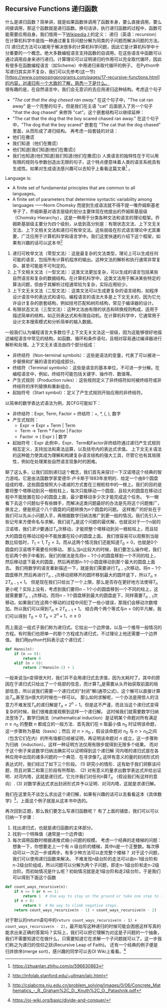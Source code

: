 ## Recursive Functions 递归函数

什么是递归函数？简单讲，就是如果函数体调用了函数本身，要么直接调用，要么间接调用，那这个函数就是递归函数。换句话讲，执行递归函数的过程中，函数可能需要应用自身。我们借用一下[Wikipedia](https://zh.wikipedia.org/wiki/%E9%80%92%E5%BD%92_(%E8%AE%A1%E7%AE%97%E6%9C%BA%E7%A7%91%E5%AD%A6))上的定义：
递归（英语：recursion）在计算机科学中是指一种通过重复将问题分解为同类的子问题而解决问题的方法。[1] 递归式方法可以被用于解决很多的计算机科学问题，因此它是计算机科学中十分重要的一个概念。绝大多数编程语言支持函数的自调用，在这些语言中函数可以通过调用自身来进行递归。计算理论可以证明递归的作用可以完全取代循环，因此有很多在函数编程语言（如Scheme）中用递归来取代循环的例子。
在Python中写递归其实并不复杂，我们可以先参考(这一节)[https://www.composingprograms.com/pages/17-recursive-functions.html]的内容，对递归有一个大致的了解，熟悉一下是什么。
<br>
很有趣的是，在自然语言中，我们会无意识的去应用递归这种结构。考虑这个句子
- *"The cat that the dog chased ran away."*
在这个句子中，"The cat ran away" 是一个完整的句子。但是我们在主语 "cat" 后面嵌入了另一个句子 "that the dog chased" 来修饰 "cat"。这个嵌套结构可以继续延伸：
- "The cat that the dog that the boy scared chased ran away."
在这个句子中，"The dog that the boy scared" 嵌套在 "The cat that the dog chased" 里面，从而形成了递归结构。
再考虑一段套娃的对话：
- 他们在撒谎
- 我们知道（他们在撒谎）
- 他们知道[我们知道(他们在撒谎)]
- 我们也知道{他们知道[我们知道(他们在撒谎)]}
人类语言的独特性在于可以用有限的规则与参数创造出无限的句子，这个特点便意味着人类的语言系统具有生成性。如果对生成语法感兴趣可以去知乎上看看这篇文章[^1] 。

Language is:
- A finite set of fundamental principles that are common to all languages。
- A finite set of parameters that determine syntactic variability among languages
——Norm Chomsky
而提到生成语法就不得不提一嘴乔姆斯基老爷子了，乔姆斯基对语言层级的划分主要体现在他提出的乔姆斯基层级（Chomsky Hierarchy），这是一种用于分类各种文法和语言的理论框架。乔姆斯基层级主要分为四个级别，从低到高分别是：有限状态文法、上下文无关文法、上下文相关文法和递归可枚举文法。这些层级在形式语言理论中尤其重要，广泛应用于计算机科学和语言学中。我们这里快速的介绍下这个框架，如果有兴趣的话可以这本书[^2]
1. 递归可枚举文法（零型文法）：这是最复杂的文法类型，理论上可以生成任何可能的语言，包括所有计算机程序的输出。这种文法的解析和执行通常非常复杂，甚至可能是不可判定的。
2. 上下文相关文法（一型文法）：这类文法更加复杂，可以生成的语言包括某些自然语言和复杂的数据结构。在计算机科学中，这类文法用于解决某些特定的算法问题，但由于其解析过程通常较为复杂，实际应用较少。
3. 上下文无关文法（二型文法）：这类文法可以生成更复杂的语言结构，如程序设计语言中的表达式和语句。编程语言的语法大多是上下文无关的，因为它允许设计复杂的嵌套结构，例如括号匹配和树形结构，常见于编译器的设计。
4. 有限状态文法（三型文法）：这种文法由有限的状态和转换规则构成，适用于描述简单的结构，如正则表达式和有限自动机。在计算机科学中，它通常用于设计文本搜索模式和分析简单的输入数据。

一般我们认为编程语言大多数位于上下文无关文法这一层级，因为这能够很好地描述编程语言中常见的结构，如函数、循环和条件语句，且相对容易通过编译器进行解析和处理。上下文无关语法由四个部分组成：
- 非终结符（Non-terminal symbols）：这些是语法的变量，代表了可以被进一步替换和扩展的语言的组成部分。
- 终结符（Terminal symbols）：这些是语言的基本单位，不可进一步分解。在编程语言中，例如，终结符可能包括关键字、操作符、数值等。
- 产生式规则（Production rules）：这些规则定义了非终结符如何被终结符或非终结符的序列替换和重新组合。
- 起始符号（Start symbol）：定义了产生式规则开始应用的非终结符。

以简单的数学表达式语法为例，其CFG可能如下：
- 非终结符：Expr, Term, Factor
= 终结符：+, *, (, ), 数字
- 产生式规则：
    - Expr → Expr + Term | Term
    - Term → Term * Factor | Factor
    - Factor → ( Expr ) | 数字
- 起始符号：Expr
此例中，Expr、Term和Factor非终结符通过递归产生式规则相互定义，支持加法和乘法运算，以及括号内的表达式求值。
上下文无关语法的这种能力使其成为理解和构建复杂语言结构的强大工具，尽管它也有其局限性，例如在处理某些自然语言现象时的困难。

聊了这么多，让我们回到递归这个概念，我们首先来探讨一下汉诺塔这个经典的智力游戏。它是由法国数学家爱德华·卢卡斯于1883年发明的．给定一个由8个圆盘组成的塔，这些圆盘按照大小递减的方式套在三根桩柱中的一根上。我们的目的是要将整个塔移动到另一根桩柱上，每次只能移动一个圆盘，且较大的圆盘在移动过程中不能放置在较小的圆盘上面，最少要移动多少次才能完成这个任务。
乍一眼看下去这个问题似乎有些棘手，而解决这类问题最好的办法是先将这个问题推广，换言之，便是把这个八个圆盘的问题转换为n个圆盘的问题。
这样推广的好处在于我们可以先从小问题入手，再根据数学归纳法推广到更一般的情况。我们先引入一些记号来方便命名与求解。我们说$T_n$是这个问题的最优解，也就说对于一个n层的汉诺塔，我们*至少*要通过$T_n$次移动，才能把整个塔移动到另一根桩柱上，而且较大的圆盘在移动过程中不能放置在较小的圆盘上面。
我们很容易可以观察到当层数比较低时，$T_1 = 1 , T_2 = 3$。而从这两个情况我们还能知道$T_0=0$，也就是0个圆盘的汉诺塔不需要任何移动。
那么当n比较大的时候，我们要怎么操作呢，我们在前两个例子中看到，我们的做法是先将$n-1$个小的圆盘移到一个不同的柱上，然后移动底下最大的圆盘，然后再把那n-1个小圆盘移动到那个最大的圆盘上面去。
我们用数学的语言重新描述一下，就是我们需要进行$T_{n-1}$次移动，将$n-1$个圆盘移开,然后再进行$T_{n-1}$次移动把移开的圆环移到最大的圆环底下，所以$T_n \le 2T_{n-1} + 1$。
但是现在我们只给出了一个上限，那么是否存在更好地方法使得$T_n$更小呢？实际上没有，考虑到我们要将$n-1$个小的圆盘移到一个不同的柱上，这就需要要$T_{n-1}$次移动，而将$n-1$个圆盘移到最大的圆盘底下，同样需要$T_{n-1}$次移动，如果我们在这两个移动的过程中间犯了一些小错误，那我们会移动次数增加。所以我们可以得到$T_n \geq 2 T_{n-1} + 1$。
结合两个两个等式与$n=0$的平凡解，我们可以得到
$T_0 = 0$
$T_n = 2^n + 1，n \ge 0$

而上面这一组式子我们称为递归式。它给出一个边界值，以及一个推导一般情况的方程。有时我们也把单一的那个方程成为递归式，不过理论上他还需要一个边界值。
我们用python代码表示这个递归式：
```py
def Hanoi(n):
    if (n == 0):
        return 0
    elif (n > 0):
        return 2*Hanoi(n-1) + 1
```
一般来说当n变得很大时，我们并不会用递归式去求值，因为太耗时了。其中的原因在于递归式只给出了一个局部的信息，而计算$T_n$是需要从头开始获取前面的局部信息，所以说我们需要一个递归式的"封闭"解(通项公式)，这个解可以直接计算出$T_n$,甚至当n很大的时候也一样可以。
那么如何求解呢，一个办法是用惊人的注意力不难发现$T_n$的递归解是$T_n = 2^n - 1$。但是这不严谨，而且当这个递归式变得复杂的时候，我们很难直接观察到这样一个递归解。
这时候我们就需要数学归纳法登场了。数学归纳法（mathematical induction）是证明某个命题对所有满足 $n \geq n_0$ 的整数 $n$ 都成立的一般方法．首先我们在 $n$ 取最小值 $n_0$ 时证明该命题，这一步骤称为基础（basis）；然后
对 $n>n_0$ ，假设该命题对 $n_0$ 与 $n>n_0$之间（包含它们在内）的所有值都已经被证明，再证明该命题对 $n$ 成立，这一步骤称为归纳（induction）。这样一种证明方法仅用有限步就得到无限多个结果。
而对于这个例子来说数学归纳法确实可以证明得到这个递归解
河内塔的递归式是在各种应用中出现的诸多问题的一个典范．在寻求像$T_n$ 这样有意义的量的封闭形式的表达式时，我们经过了如下三个阶段。
(1) 研究小的情形．这有助于我们洞察该问题，而且对第二和第三阶段有所帮助．
(2) 对有意义的量求出数学表达式并给出证明．对河内塔，这就是递归式，它允许我们对任何$n$算$T_n$ （假设我们有这样的意向）.
(3) 对数学表达式求出封闭形式并予以证明．对河内塔，这就是求递归解。

我们在这里先不谈怎么求出这个递归解，如果有兴趣的话可以去看看这本《具体数学》[^3]，上面这个例子就是从这本书中选的。

再次回到正题，那么我们要怎么写递归函数呢？
有了上面的铺垫，我们可以可以归纳一下步骤：
1. 找出递归式，也就是递归函数的主体部分。
2. 找到一个特殊值（通常是一个边界值）
3. 每次调用函数时根据递推式缩小问题的规模。
考虑一个经典的走楼梯的问题：想象一下，你想要走上一个有 n 级台阶的楼梯，其中n是一个正整数。每次移动可以一次迈一步或两步。有多少种方法可以走完整个楼梯？
对于这个问题，我们可以使用递归函数来解决。
不难发现n级台阶的走法可以由n-1级台阶和n-2级台阶组成，所以问题可以分解为两个子问题，即走n-1级台阶和走n-2级台阶。而初始情况是什么呢？初始情况就是走1级台阶和走2级台阶。于是我们可以得到下面这个函数
```py
def count_ways_recursive(n):
    if n == 0 or n == 1:
        return 1  # One way to stay on the ground or take one step to the first stair.
    if n < 0:
        return 0  # No way to climb negative steps.
    return count_ways_recursive(n - 1) + count_ways_recursive(n - 2)
```
对于默认的return语句中的```return count_ways_recursive(n - 1) + count_ways_recursive(n - 2)```，最开始写这种递归的时候可能会困惑这样写真的能求出来正确的答案吗？实际上，我们可以把它理解为对这是子问题的一个抽象，我们不需要知道它在做什么，只需要知道它在求解一个子问题就可以了。这一步我们称之为递归的信仰之跃(Recursive Leap of Faith)。
还有一个经典的例子便是归并排序(merge sort)，感兴趣的同学可以去OI Wiki上看看。[^4]
[^1]:https://zhuanlan.zhihu.com/p/596630883
[^2]:http://infolab.stanford.edu/~ullman/ialc.html
[^3]:http://cslabcms.nju.edu.cn/problem_solving/images/0/06/Concrete_Mathematics_-_R._Graham%2C_D._Knuth%2C_O._Patashnik.pdf
[^4]:https://oi-wiki.org/basic/divide-and-conquer/